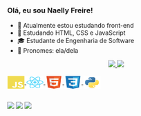 ### Olá, eu sou Naelly Freire!

- 🔭 Atualmente estou estudando front-end
- 🌱 Estudando HTML, CSS e JavaScript
- 🎓 Estudante de Engenharia de Software
- 👯 Pronomes: ela/dela

<div align="center">
  <a href="https://github.com/naellyfreire">
  <img height="180em" src="https://github-readme-stats.vercel.app/api?username=naellyfreire&show_icons=true&theme=dracula&include_all_commits=true&count_private=true"/>
  <img height="180em" src="https://github-readme-stats.vercel.app/api/top-langs/?username=naellyfreire&layout=compact&langs_count=7&theme=dracula"/>
</div>
<div style="display: inline_block"><br>
  <img align="center" alt="Naelly-Js" height="30" width="40" src="https://raw.githubusercontent.com/devicons/devicon/master/icons/javascript/javascript-plain.svg">
  <img align="center" alt="Naelly-React" height="30" width="40" src="https://raw.githubusercontent.com/devicons/devicon/master/icons/react/react-original.svg">
  <img align="center" alt="Naelly-HTML" height="30" width="40" src="https://raw.githubusercontent.com/devicons/devicon/master/icons/html5/html5-original.svg">
  <img align="center" alt="Naelly-CSS" height="30" width="40" src="https://raw.githubusercontent.com/devicons/devicon/master/icons/css3/css3-original.svg">
  <img align="center" alt="Naelly-Python" height="30" width="40" src="https://raw.githubusercontent.com/devicons/devicon/master/icons/python/python-original.svg">
</div>
  
##
 
<div> 
  <a href="https://www.instagram.com/naelly.png" target="_blank"><img src="https://img.shields.io/badge/-Instagram-%23E4405F?style=for-the-badge&logo=instagram&logoColor=white" target="_blank"></a>
  <a href = "mailto:contatonaellyfreire94@gmail.com"><img src="https://img.shields.io/badge/-Gmail-%23333?style=for-the-badge&logo=gmail&logoColor=white" target="_blank"></a>
  <a href="www.linkedin.com/in/naelly-freire-31a76b200" target="_blank"><img src="https://img.shields.io/badge/-LinkedIn-%230077B5?style=for-the-badge&logo=linkedin&logoColor=white" target="_blank"></a> 
</div>
